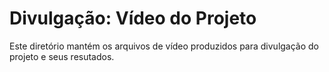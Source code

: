 # Divulgação: Vídeo do Projeto

Este diretório mantém os arquivos de vídeo produzidos para divulgação do projeto e seus resutados.

